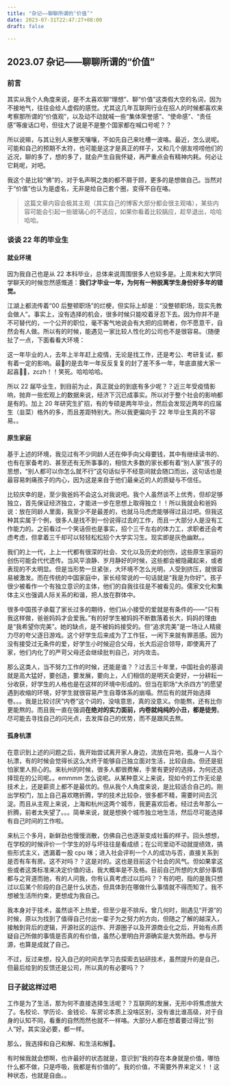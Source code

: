 ```yaml
---
title: "杂记——聊聊所谓的‘价值’"
date: 2023-07-31T22:47:27+08:00
draft: false

---
```


## 2023.07 杂记——聊聊所谓的“价值”

### 前言

其实从我个人角度来说，是不太喜欢聊“理想”、聊“价值”这类假大空的名词，因为不接地气，往往会给人虚假的感觉。尤其这几年互联网行业在招人的时候都喜欢来考察那所谓的“价值观”，以及动不动就喊一些“集体荣誉感”、“使命感”、“责任感”等废话口号，但往大了说是不是整个国家都在喊口号呢？？

所以说嘛，与其让别人来整天嚷嚷，不如先自己来吐槽一波咯。最近，怎么说呢。可能和自己的预期不太符，也可能是这才是真正的样子，又和几个朋友唠唠他们的近况，聊的多了，想的多了，就会产生自我怀疑，再严重点会有精神内耗。何必让它耗呢，对吧。

我这个是比较“佛”的，对于名声啊之类的都不屑于顾，更多的是想做自己。当然对于“价值”也认为是虚名，无非是给自己套个圈，变得不自在咯。

> 这篇文章内容会极其主观（其实自己的博客大部分都会很主观咯），某些内容可能会引起一些玻璃心的不适应，如果你看着比较膈应，趁早退出，哈哈哈哈。

### 谈谈 22 年的毕业生

#### 就业环境

因为我自己也是从 22 本科毕业，总体来说周围很多人也较多是。上周末和大学同学聊天的时候忽然感慨道：**我们才毕业一年，为何有一种脱离学生身份好多年的错觉。**

 江湖上都流传着“00 后整顿职场”的烂梗，但实际上却是：“没整顿职场，现实先教会做人”。事实上，没有选择的机会，很多时候只能咬着牙忍下去。因为你并不是不可替代的，一个公开的职位，毫不客气地说会有大把的应聘者，你不愿意干，自然会有人做。所以有的时候，能遇见一家比较人性化的公司也不是很容易。（随便扯了一点，下面看看大环境：

这一年毕业的人，去年上半年赶上疫情，无论是找工作，还是考公、考研复试，都有着一定的影响。最💩的是去年一年反反复复的封了差不多一年，年底直接大家一起喜🐑🐑，zczh！！笑死。哈哈哈哈。

所以 22 届毕业生，到目前为止，真正就业的到底有多少呢？？近三年受疫情影响，抛弃一些宏观上的数据来说，经济下沉已成事实。所以对于整个社会的影响都是有的。加上 20 年研究生扩招，有的专硕是两年毕业，然后会发现近两年的应届生（韭菜）格外的多，而且差距特别大。所以我更偏向于 22 年毕业生真的不容易。。

#### 原生家庭

基于上述的环境，我见过有不少同龄人还在伸手向父母要钱，其中有继续读书的、也有在家备考的、甚至还有无所事事的，相信大多数的家长都有着“别人家”孩子的思想，“别人都可以你怎么就不行”这句话似乎不经意间就会随口而出，这句话也是最容易刺痛孩子的内心，因为这是来自于他们最亲近的人的质疑与不信任。

比较庆幸的是，至少我爸妈不会这么对我说吧。我个人虽然谈不上优秀，但却足够独立，首先保证经济独立，才能进一步在思想上取得独立！！所以我就会和爸妈说：放在同龄人里面，我至少不是最差的，也就马马虎虎能够得过且过吧。但我这种其实属于个例，很多人是找不到一份说得过去的工作，而且一大部分人是没有工作能力的。之前看过一个笑话但也是事实，招个三千左右的体力工，求职者还会考虑考虑，但拿着三千却可以轻轻松松招个大学实习生。现实即是灰色幽默。。

我们的上一代，上上一代都有很深的社会、文化以及历史的创伤，这些原生家庭的创伤可能会代代遗传。当风平浪静、岁月静好的时候，这些都会被隐藏起来，或者表现的不太明显。但是当形势一旦紧张，大环境不怎么光明，人受到挤压，就很容易被激发。而在传统的中国家庭中，家长经常说的一句话就是“我是为你好”。孩子很少被看作一个有独立意识的主体，他们的自我往往是不被看见的。儒家文化和集体主义也强调人际关系的和谐，把人放在群体中。

很多中国孩子承载了家长过多的期待，他们从小接受的爱就是有条件的——“只有我这样做，爸爸妈妈才会爱我。”有的好学生被妈妈不断数落着长大，妈妈的理由是“我希望你完美”。她的缺点，是不被妈妈接受的。但“追求完美”是一场让人精疲力尽的夸父逐日游戏。这个好学生后来成为了工作狂，一闲下来就有罪恶感。因为没有接受过无条件的爱，好学生小时候迎合父母，长大后迎合领导，即使离开了家，他们内化了的严苛父母还会继续批判自己，对内攻击。

那么这类人，当不努力工作的时候，还能是谁？？过去三十年里，中国社会的基调就是高大猛好，要创造，要发展，要向上，人们相信的是明天会更好，一分耕耘一分收获，好学生的人格也是在这样的环境中形成的。但当在职场“大杀四方”的愿望遇到收缩的环境，好学生就很容易产生自尊体系的崩塌。然后有的就开始选择卷。。。我是比较讨厌“内卷”这个词的，没啥意思，真的没意义。你能熬，还有比你更能熬的。而且我一直在强调**在绝对的实力面前，内卷就纯纯的小丑，都是徒劳**。尽可能去寻找自己的闪光点，去发挥自己的优势，而不是跟风去熬。

#### 孤身杭漂

在意识到上述的问题之后，我开始尝试离开家人身边，流放在异地，孤身一人当个杭漂，有的时候会觉得长这么大终于能够自己独立面对生活，比较自由。但还是挺怕家里人担心的。来杭州的时候，很多人都很费解，手里有更好的选择，为何还选择现在的公司呢。。emmmm 怎么说呢。从某种意义上来说，现如今的工作无论是技术上，还是薪资上都不是最优的。但从我个人角度来说，是比较适合自己的。刚出学校门，加上自己喜欢瞎折腾，学的技术比较杂，很多都不精，需要时间去沉淀。而且从主观上来说，上海和杭州这两个城市，我更喜欢后者。经过去年那么一折腾，前者太失望了。。。简单来说，就是想换个城市独立地生活，然后尽可能选择有自己时间的工作啦。

来杭三个多月，新鲜劲也慢慢消散，仿佛自己也逐渐变成社畜的样子。回头想想，在学校的时候评价一个学生的好与坏往往是看成绩；在公司里动不动就提绩效，搞些形式主义，透漏着一股 cpu 味；进入社会评判一个人的成功与否，直接关系到是否有车有房。这不对吗？？这是对的。这也是目前这个社会的风气。但如果拿这些或者这类标准来决定价值的话，我大概率是不及格。目前自己所想的大部分事情都与之背道而驰，有的人问我，你有认真考虑过以后吗？？有的吧，指的是我只想过以后某个阶段的自己是什么状态，但具体到在哪做什么事情就不得而知了。我不想被生活所约束，更想成为我自己。

我本身对于技术，虽然谈不上热爱，但至少是不排斥。曾几何时，刚遇见“开源”的时候，原以为找到了值得自己付出一辈子为之努力的方向，但随之了解的越深入，接触到背后的逻辑，开源社区的运作、开源圈子以及开源商业化之后，开始有点质疑自己所做的事情是否真的有价值，虽然心里明白开源确实是大势所趋。参与开源，也算是成就了自己。

不过，反过来想，投入自己的时间去学习去探索去钻研技术，虽然提升的是自己，但最后给到的反馈还是公司，所以真的有必要吗？？

### 日子就这样过吧

工作是为了生活，那为何不直接选择生活呢？？互联网的发展，无形中将焦虑放大了。名校论、学历论、金钱论、车房论本质上没啥区别，没有谁比谁高级，对于自身的认知不同，看重的自然而然也就不一样咯。大部分人都在想着要过得比“别人”好。其实没必要，都一样。

那么，我选择和自己和解、和生活和解🙏。

有时候我就会想啊，也许最好的状态就是，意识到“我的存在本身就是价值，哪怕什么都不做，只是呼吸，我都是有价值的”。我的价值，不需要外界来定义！！这种状态，也就是自由。。
